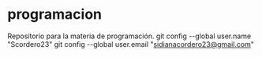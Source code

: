 # programacion
Repositorio para la materia de programación.
git config --global user.name "Scordero23"
git config --global user.email "sidianacordero23@gmail.com"

